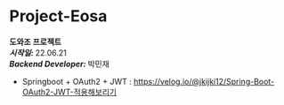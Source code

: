 # Project-Eosa
<b>도와조 프로젝트</b>  
<b><i>시작일: </i></b> 22.06.21  
<b><i>Backend Developer: </i></b> 박민재  

- Springboot + OAuth2 + JWT : https://velog.io/@jkijki12/Spring-Boot-OAuth2-JWT-적용해보리기
